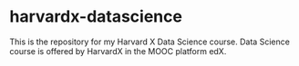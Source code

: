 # harvardx-datascience
This is the repository for my Harvard X Data Science course. Data Science course is offered by HarvardX in the MOOC platform edX.

